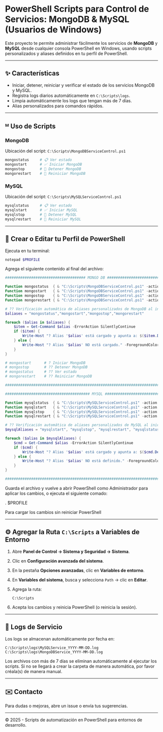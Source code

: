 # PowerShell Scripts para Control de Servicios: MongoDB & MySQL (Usuarios de Windows)

Este proyecto te permite administrar fácilmente los servicios de **MongoDB** y **MySQL** desde cualquier consola PowerShell en Windows, usando scripts personalizados y aliases definidos en tu perfil de PowerShell.

---

## ✨ Características

- Iniciar, detener, reiniciar y verificar el estado de los servicios MongoDB y MySQL.
- Registra logs diarios automáticamente en `C:\Scripts\logs`.
- Limpia automáticamente los logs que tengan más de 7 días.
- Alias personalizados para comandos rápidos.

---

## ᴹ Uso de Scripts

### MongoDB

Ubicación del script: `C:\Scripts\MongoDBServiceControl.ps1`

```powershell
mongostatus     # 📋 Ver estado
mongostart      # ✅ Iniciar MongoDB
mongostop       # 🚫 Detener MongoDB
mongorestart    # 🔄 Reiniciar MongoDB
```

### MySQL

Ubicación del script: `C:\Scripts\MySQLServiceControl.ps1`

```powershell
mysqlstatus     # 📋 Ver estado
mysqlstart      # ✅ Iniciar MySQL
mysqlstop       # 🚫 Detener MySQL
mysqlrestart    # 🔄 Reiniciar MySQL
```

---

## 📁 Crear o Editar tu Perfil de PowerShell

Ejecuta en tu terminal:

```powershell
notepad $PROFILE
```

Agrega el siguiente contenido al final del archivo:

```powershell
##################################### MONGO DB #####################################

Function mongostatus  { & "C:\Scripts\MongoDBServiceControl.ps1" -action status }
Function mongostart   { & "C:\Scripts\MongoDBServiceControl.ps1" -action start }
Function mongostop    { & "C:\Scripts\MongoDBServiceControl.ps1" -action stop }
Function mongorestart { & "C:\Scripts\MongoDBServiceControl.ps1" -action restart }

# ?? Verificación automática de aliases personalizados de MongoDB al iniciar PowerShell
$aliases = "mongostatus","mongostart","mongostop","mongorestart"

foreach ($alias in $aliases) {
    $item = Get-Command $alias -ErrorAction SilentlyContinue
    if ($item) {
        Write-Host "? Alias '$alias' está cargado y apunta a: $($item.Definition)" -ForegroundColor Green
    } else {
        Write-Host "? Alias '$alias' NO está cargado." -ForegroundColor Red
    }
}

# mongostart      # ? Iniciar MongoDB
# mongostop       # ?? Detener MongoDB
# mongostatus     # ?? Ver estado
# mongorestart    # ?? Reiniciar MongoDB

####################################################################################

####################################### MYSQL ######################################

Function mysqlstatus  { & "C:\Scripts\MySQLServiceControl.ps1" -action status }
Function mysqlstart   { & "C:\Scripts\MySQLServiceControl.ps1" -action start }
Function mysqlstop    { & "C:\Scripts\MySQLServiceControl.ps1" -action stop }
Function mysqlrestart { & "C:\Scripts\MySQLServiceControl.ps1" -action restart }

# ?? Verificación automática de aliases personalizados de MySQL al iniciar PowerShell
$mysqlAliases = "mysqlstart", "mysqlstop", "mysqlrestart", "mysqlstatus"

foreach ($alias in $mysqlAliases) {
    $cmd = Get-Command $alias -ErrorAction SilentlyContinue
    if ($cmd) {
        Write-Host "? Alias '$alias' está cargado y apunta a: $($cmd.Definition)" -ForegroundColor Green
    } else {
        Write-Host "? Alias '$alias' NO está definido." -ForegroundColor Red
    }
}

####################################################################################
```

Guarda el archivo y vuelve a abrir PowerShell como Administrador para aplicar los cambios, o ejecuta el siguiente comado:

. $PROFILE

Para cargar los cambios sin reiniciar PowerShell

---

## ⚙️ Agregar la Ruta `C:\Scripts` a Variables de Entorno

1. Abre **Panel de Control → Sistema y Seguridad → Sistema**.
2. Clic en **Configuración avanzada del sistema**.
3. En la pestaña **Opciones avanzadas**, clic en **Variables de entorno**.
4. En **Variables del sistema**, busca y selecciona `Path` → clic en **Editar**.
5. Agrega la ruta:

   ```
   C:\Scripts
   ```
6. Acepta los cambios y reinicia PowerShell (o reinicia la sesión).

---

## 📆 Logs de Servicio

Los logs se almacenan automáticamente por fecha en:

```
C:\Scripts\logs\MySQLService_YYYY-MM-DD.log
C:\Scripts\logs\MongoDBService_YYYY-MM-DD.log
```

Los archivos con más de 7 días se eliminan automáticamente al ejecutar los scripts. Si no se llegará a crear la carpeta de manera automática, por favor créala(s) de manera manual.

---

## ✉️ Contacto

Para dudas o mejoras, abre un issue o envía tus sugerencias.

---

© 2025 - Scripts de automatización en PowerShell para entornos de desarrollo.
